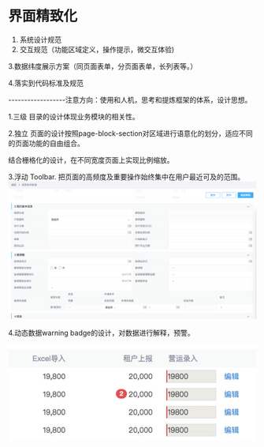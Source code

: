 # 界面精致化

1. 系统设计规范
2. 交互规范（功能区域定义，操作提示，微交互体验\)

3.数据纬度展示方案（同页面表单，分页面表单，长列表等。）

4.落实到代码标准及规范

------------------注意方向：使用和人机，思考和提炼框架的体系，设计思想。

1.三级 目录的设计体现业务模块的相关性。

2.独立 页面的设计按照page-block-section对区域进行语意化的划分，适应不同的页面功能的自由组合。

结合栅格化的设计，在不同宽度页面上实现比例缩放。

3.浮动 Toolbar. 把页面的高频度及重要操作始终集中在用户最近可及的范围。![](/assets/1524565029855.jpg)

4.动态数据warning badge的设计，对数据进行解释，预警。

![](/assets/1524560908620.jpg)



